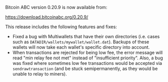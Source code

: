 Bitcoin ABC version 0.20.9 is now available from:

  <https://download.bitcoinabc.org/0.20.9/>

This release includes the following features and fixes:
 - Fixed a bug with Multiwallets that have their own directories (i.e. cases
   such as `DATADIR/wallets/mywallet/wallet.dat`).  Backups of these wallets
   will now take each wallet's specific directory into account.
 - When transactions are rejected for being low fee, the error message will
   read "min relay fee not met" instead of "insufficient priority". Also,
   a bug was fixed where sometimes low fee transactions would be accepted via
   `sendrawtransaction` (and be stuck semipermanently, as they would be unable
   to relay to miners).
